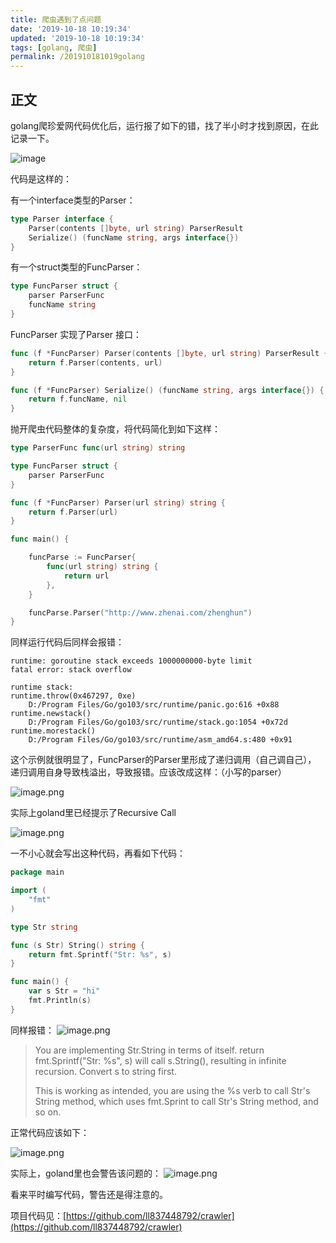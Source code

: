 ```yaml
---
title: 爬虫遇到了点问题
date: '2019-10-18 10:19:34'
updated: '2019-10-18 10:19:34'
tags: [golang, 爬虫]
permalink: /201910181019golang
---
```


## 正文
golang爬珍爱网代码优化后，运行报了如下的错，找了半小时才找到原因，在此记录一下。

![image](https://cdn.jsdelivr.net/gh/smallersoup/jsDelivr-cdn@main/blog/article/imgconvert-csdnimg/1df4182114ac79768b7764a01e66b85c.png)

代码是这样的：

有一个interface类型的Parser：
```go
type Parser interface {
	Parser(contents []byte, url string) ParserResult
	Serialize() (funcName string, args interface{})
}
```

有一个struct类型的FuncParser：

```go
type FuncParser struct {
	parser ParserFunc
	funcName string
}
```
FuncParser 实现了Parser 接口：

```go
func (f *FuncParser) Parser(contents []byte, url string) ParserResult {
	return f.Parser(contents, url)
}

func (f *FuncParser) Serialize() (funcName string, args interface{}) {
	return f.funcName, nil
}
```
抛开爬虫代码整体的复杂度，将代码简化到如下这样：
```go
type ParserFunc func(url string) string

type FuncParser struct {
	parser ParserFunc
}

func (f *FuncParser) Parser(url string) string {
	return f.Parser(url)
}

func main() {

	funcParse := FuncParser{
		func(url string) string {
			return url
		},
	}

	funcParse.Parser("http://www.zhenai.com/zhenghun")
}

```
同样运行代码后同样会报错：
```
runtime: goroutine stack exceeds 1000000000-byte limit
fatal error: stack overflow

runtime stack:
runtime.throw(0x467297, 0xe)
	D:/Program Files/Go/go103/src/runtime/panic.go:616 +0x88
runtime.newstack()
	D:/Program Files/Go/go103/src/runtime/stack.go:1054 +0x72d
runtime.morestack()
	D:/Program Files/Go/go103/src/runtime/asm_amd64.s:480 +0x91
```
这个示例就很明显了，FuncParser的Parser里形成了递归调用（自己调自己），
递归调用自身导致栈溢出，导致报错。应该改成这样：（小写的parser）

![image.png](https://cdn.jsdelivr.net/gh/smallersoup/jsDelivr-cdn@main/blog/article/imgconvert-csdnimg/1c7088ac22b65bc4357749a8400f173d.png)


实际上goland里已经提示了Recursive Call

![image.png](https://cdn.jsdelivr.net/gh/smallersoup/jsDelivr-cdn@main/blog/article/imgconvert-csdnimg/e552f1dbb8a17d82420c71fb194ffc88.png)


一不小心就会写出这种代码，再看如下代码：
```go
package main

import (
	"fmt"
)

type Str string

func (s Str) String() string {
	return fmt.Sprintf("Str: %s", s)
}

func main() {
	var s Str = "hi"
	fmt.Println(s)
}
```
同样报错：
![image.png](https://cdn.jsdelivr.net/gh/smallersoup/jsDelivr-cdn@main/blog/article/imgconvert-csdnimg/6f50cae747d6103b30041ff2c64551e2.png)

> You are implementing Str.String in terms of itself. return fmt.Sprintf("Str: %s", s) will call s.String(), resulting in infinite recursion. Convert s to string first.
>
>This is working as intended, you are using the %s verb to call Str's String method, which uses fmt.Sprint to call Str's String method, and so on.

正常代码应该如下：

![image.png](https://cdn.jsdelivr.net/gh/smallersoup/jsDelivr-cdn@main/blog/article/imgconvert-csdnimg/703f645445943635a31d47cd3bdca88b.png)

实际上，goland里也会警告该问题的：
![image.png](https://cdn.jsdelivr.net/gh/smallersoup/jsDelivr-cdn@main/blog/article/imgconvert-csdnimg/e95d8a5481c111bc7c4f69848f78c025.png)

看来平时编写代码，警告还是得注意的。

项目代码见：[https://github.com/ll837448792/crawler](https://github.com/ll837448792/crawler)




